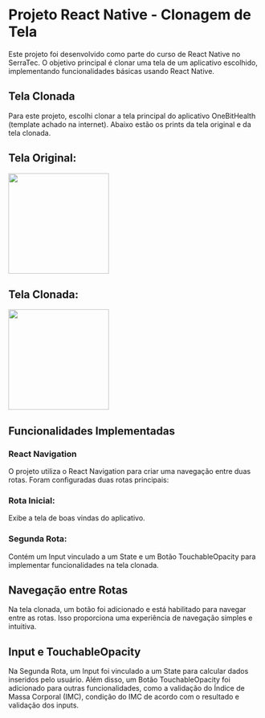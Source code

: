 # Projeto React Native - Clonagem de Tela
 Este projeto foi desenvolvido como parte do curso de React Native no SerraTec. O objetivo principal é clonar uma tela de um aplicativo escolhido, implementando funcionalidades básicas usando React Native.

## Tela Clonada
Para este projeto, escolhi clonar a tela principal do aplicativo OneBitHealth (template achado na internet). Abaixo estão os prints da tela original e da tela clonada.

## Tela Original:
<img src='https://github.com/Thigoo/react-native-calculadora-imc/assets/90783156/660e6a88-9a95-47b2-972c-648dc3f0e87b' width=200></img>


## Tela Clonada:
<img src='https://github.com/Thigoo/react-native-calculadora-imc/assets/90783156/84ce510a-27f7-47ad-b591-78bc2af6954b' width=200></img>


## Funcionalidades Implementadas
### React Navigation
O projeto utiliza o React Navigation para criar uma navegação entre duas rotas. Foram configuradas duas rotas principais:

### Rota Inicial:
Exibe a tela de boas vindas do aplicativo.

### Segunda Rota:
Contém um Input vinculado a um State e um Botão TouchableOpacity para implementar funcionalidades na tela clonada.

## Navegação entre Rotas
Na tela clonada, um botão foi adicionado e está habilitado para navegar entre as rotas. Isso proporciona uma experiência de navegação simples e intuitiva.

## Input e TouchableOpacity
Na Segunda Rota, um Input foi vinculado a um State para calcular dados inseridos pelo usuário. Além disso, um Botão TouchableOpacity foi adicionado para outras funcionalidades, como a validação do Índice de Massa Corporal (IMC), condição do IMC de acordo com o resultado e validação dos inputs.




